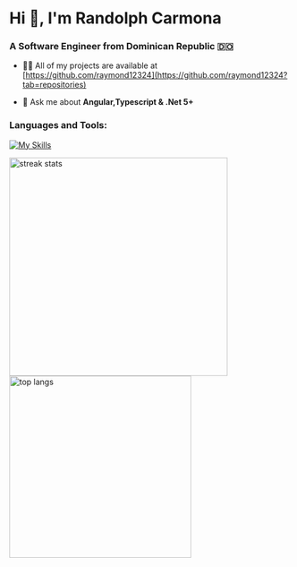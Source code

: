 <h1>Hi 👋, I'm Randolph Carmona</h1>
<h3>A Software Engineer from Dominican Republic 🇩🇴</h3>

- 👨‍💻 All of my projects are available at [https://github.com/raymond12324](https://github.com/raymond12324?tab=repositories)

- 💬 Ask me about **Angular,Typescript & .Net 5+**

<h3 align="left">Languages and Tools:</h3>

[![My Skills](https://skillicons.dev/icons?i=cs,js,ts,vue,angular,nest,dotnet,git)](https://skillicons.dev)

<img width=390 src="https://streak-stats.demolab.com/?user=raymond12324&count_private=true&theme=react&border_radius=10" alt="streak stats"/>
<img width=325 align="center" src="https://github-readme-stats-salesp07.vercel.app/api/top-langs/?username=raymond12324&hide=HTML&langs_count=8&layout=compact&theme=react&border_radius=10&size_weight=0.5&count_weight=0.5&exclude_repo=github-readme-stats" alt="top langs" />
